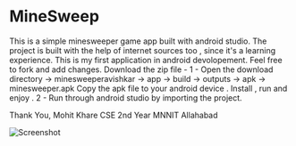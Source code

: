 # MineSweep
This is a simple minesweeper game app built with android studio. 
The project is built with the help of internet sources too , since it's a learning experience.
This is my first application in android devolopement.
Feel free to fork and add changes.
Download the zip file - 
1 - Open the download directory -> minesweeperavishkar -> app ->  build -> outputs -> apk -> minesweeper.apk
Copy the apk file to your android device . Install , run and enjoy .
2 - Run through android studio by importing the project.




Thank You,
Mohit Khare
CSE 2nd Year
MNNIT Allahabad


![Screenshot](https://github.com/mkfeuhrer/minesweeper/blob/master/images/Screenshot_2017-02-07-17-43-23-972_com.droid_rush.avishkar.minesweeper_new.png)

